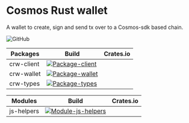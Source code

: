 # Cosmos Rust wallet

A wallet to create, sign and send tx over to a Cosmos-sdk based chain.

![GitHub](https://img.shields.io/github/license/forbole/cosmos-rust-wallet.svg) 

| Packages | Build | Crates.io |
| ------------- | ------ | ------ |
| crw-client | [![Package-client](https://github.com/forbole/cosmos-rust-wallet/actions/workflows/client.yml/badge.svg)](https://github.com/forbole/cosmos-rust-wallet/actions/workflows/client.yml)| |
| crw-wallet | [![Package-wallet](https://github.com/forbole/cosmos-rust-wallet/actions/workflows/wallet.yml/badge.svg)](https://github.com/forbole/cosmos-rust-wallet/actions/workflows/wallet.yml)| |
| crw-types | [![Package-types](https://github.com/forbole/cosmos-rust-wallet/actions/workflows/types.yml/badge.svg)](https://github.com/forbole/cosmos-rust-wallet/actions/workflows/types.yml)| |

| Modules | Build | Crates.io |
| ------------- | ------ | ------ |
| js-helpers | [![Module-js-helpers](https://github.com/forbole/cosmos-rust-wallet/actions/workflows/js-helpers.yml/badge.svg)](https://github.com/forbole/cosmos-rust-wallet/actions/workflows/js-helpers.yml) | |
